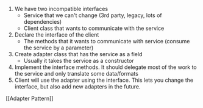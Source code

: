 1. We have two incompatible interfaces
	- Service that we can't change (3rd party, legacy, lots of dependencies)
	- Client class that wants to communicate with the service
2. Declare the interface of the client
	- The methods that it wants to communicate with service (consume the service by a parameter)
3. Create adapter class that has the service as a field
	- Usually it takes the service as a constructor
4. Implement the interface methods. It should delegate most of the work to the service and only translate some data/formats
5. Client will use the adapter using the interface. This lets you change the interface, but also add new adapters in the future.

[[Adapter Pattern]]
